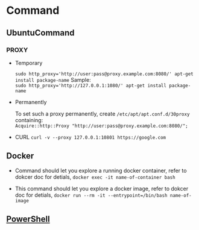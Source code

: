 # Command

## UbuntuCommand

### PROXY

- Temporary

  `sudo http_proxy='http://user:pass@proxy.example.com:8080/' apt-get install package-name`
  Sample:  
   `sudo http_proxy='http://127.0.0.1:1080/' apt-get install package-name`

- Permanently

  To set such a proxy permanently, create `/etc/apt/apt.conf.d/30proxy`  
   containing:  
   `Acquire::http::Proxy "http://user:pass@proxy.example.com:8080/";`

- CURL
  `curl -v --proxy 127.0.0.1:10801 https://google.com`

## Docker

- Command should let you explore a running docker container, refer to dokcer doc for detials,
  `docker exec -it name-of-container bash`

- This command should let you explore a docker image, refer to dokcer doc for detials,
  `docker run --rm -it --entrypoint=/bin/bash name-of-image`

## [PowerShell](./PowerShell.md)
